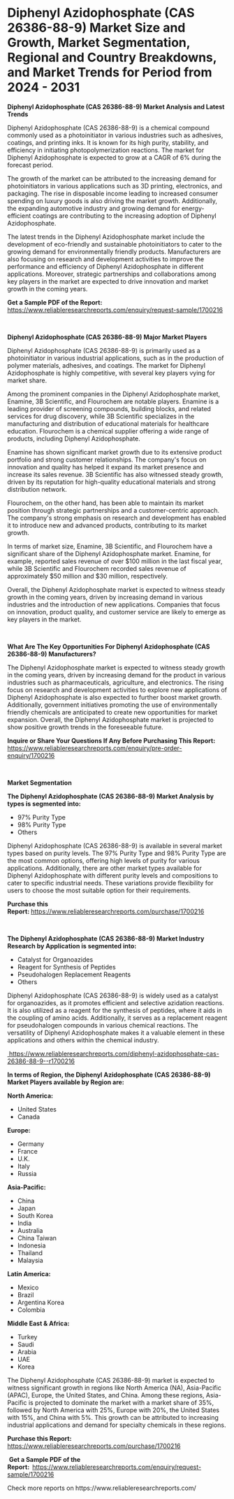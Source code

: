 <p><h1>Diphenyl Azidophosphate (CAS 26386-88-9) Market Size and Growth, Market Segmentation, Regional and Country Breakdowns, and Market Trends for Period from 2024 -  2031</h1></p><p><strong>Diphenyl Azidophosphate (CAS 26386-88-9) Market Analysis and Latest Trends</strong></p>
<p><p>Diphenyl Azidophosphate (CAS 26386-88-9) is a chemical compound commonly used as a photoinitiator in various industries such as adhesives, coatings, and printing inks. It is known for its high purity, stability, and efficiency in initiating photopolymerization reactions. The market for Diphenyl Azidophosphate is expected to grow at a CAGR of 6% during the forecast period.</p><p>The growth of the market can be attributed to the increasing demand for photoinitiators in various applications such as 3D printing, electronics, and packaging. The rise in disposable income leading to increased consumer spending on luxury goods is also driving the market growth. Additionally, the expanding automotive industry and growing demand for energy-efficient coatings are contributing to the increasing adoption of Diphenyl Azidophosphate.</p><p>The latest trends in the Diphenyl Azidophosphate market include the development of eco-friendly and sustainable photoinitiators to cater to the growing demand for environmentally friendly products. Manufacturers are also focusing on research and development activities to improve the performance and efficiency of Diphenyl Azidophosphate in different applications. Moreover, strategic partnerships and collaborations among key players in the market are expected to drive innovation and market growth in the coming years.</p></p>
<p><strong>Get a Sample PDF of the Report:&nbsp;</strong> <a href="https://www.reliableresearchreports.com/enquiry/request-sample/1700216">https://www.reliableresearchreports.com/enquiry/request-sample/1700216</a></p>
<p>&nbsp;</p>
<p><strong>Diphenyl Azidophosphate (CAS 26386-88-9) Major Market Players</strong></p>
<p><p>Diphenyl Azidophosphate (CAS 26386-88-9) is primarily used as a photoinitiator in various industrial applications, such as in the production of polymer materials, adhesives, and coatings. The market for Diphenyl Azidophosphate is highly competitive, with several key players vying for market share.</p><p>Among the prominent companies in the Diphenyl Azidophosphate market, Enamine, 3B Scientific, and Flourochem are notable players. Enamine is a leading provider of screening compounds, building blocks, and related services for drug discovery, while 3B Scientific specializes in the manufacturing and distribution of educational materials for healthcare education. Flourochem is a chemical supplier offering a wide range of products, including Diphenyl Azidophosphate.</p><p>Enamine has shown significant market growth due to its extensive product portfolio and strong customer relationships. The company's focus on innovation and quality has helped it expand its market presence and increase its sales revenue. 3B Scientific has also witnessed steady growth, driven by its reputation for high-quality educational materials and strong distribution network.</p><p>Flourochem, on the other hand, has been able to maintain its market position through strategic partnerships and a customer-centric approach. The company's strong emphasis on research and development has enabled it to introduce new and advanced products, contributing to its market growth.</p><p>In terms of market size, Enamine, 3B Scientific, and Flourochem have a significant share of the Diphenyl Azidophosphate market. Enamine, for example, reported sales revenue of over $100 million in the last fiscal year, while 3B Scientific and Flourochem recorded sales revenue of approximately $50 million and $30 million, respectively.</p><p>Overall, the Diphenyl Azidophosphate market is expected to witness steady growth in the coming years, driven by increasing demand in various industries and the introduction of new applications. Companies that focus on innovation, product quality, and customer service are likely to emerge as key players in the market.</p></p>
<p>&nbsp;</p>
<p><strong>What Are The Key Opportunities For Diphenyl Azidophosphate (CAS 26386-88-9) Manufacturers?</strong></p>
<p><p>The Diphenyl Azidophosphate market is expected to witness steady growth in the coming years, driven by increasing demand for the product in various industries such as pharmaceuticals, agriculture, and electronics. The rising focus on research and development activities to explore new applications of Diphenyl Azidophosphate is also expected to further boost market growth. Additionally, government initiatives promoting the use of environmentally friendly chemicals are anticipated to create new opportunities for market expansion. Overall, the Diphenyl Azidophosphate market is projected to show positive growth trends in the foreseeable future.</p></p>
<p><strong>Inquire or Share Your Questions If Any Before Purchasing This Report:</strong> <a href="https://www.reliableresearchreports.com/enquiry/pre-order-enquiry/1700216">https://www.reliableresearchreports.com/enquiry/pre-order-enquiry/1700216</a></p>
<p>&nbsp;</p>
<p><strong>Market Segmentation</strong></p>
<p><strong>The Diphenyl Azidophosphate (CAS 26386-88-9) Market Analysis by types is segmented into:</strong></p>
<p><ul><li>97% Purity Type</li><li>98% Purity Type</li><li>Others</li></ul></p>
<p><p>Diphenyl Azidophosphate (CAS 26386-88-9) is available in several market types based on purity levels. The 97% Purity Type and 98% Purity Type are the most common options, offering high levels of purity for various applications. Additionally, there are other market types available for Diphenyl Azidophosphate with different purity levels and compositions to cater to specific industrial needs. These variations provide flexibility for users to choose the most suitable option for their requirements.</p></p>
<p><strong>Purchase this Report:&nbsp;</strong><a href="https://www.reliableresearchreports.com/purchase/1700216">https://www.reliableresearchreports.com/purchase/1700216</a></p>
<p>&nbsp;</p>
<p><strong>The Diphenyl Azidophosphate (CAS 26386-88-9) Market Industry Research by Application is segmented into:</strong></p>
<p><ul><li>Catalyst for Organoazides</li><li>Reagent for Synthesis of Peptides</li><li>Pseudohalogen Replacement Reagents</li><li>Others</li></ul></p>
<p><p>Diphenyl Azidophosphate (CAS 26386-88-9) is widely used as a catalyst for organoazides, as it promotes efficient and selective azidation reactions. It is also utilized as a reagent for the synthesis of peptides, where it aids in the coupling of amino acids. Additionally, it serves as a replacement reagent for pseudohalogen compounds in various chemical reactions. The versatility of Diphenyl Azidophosphate makes it a valuable element in these applications and others within the chemical industry.</p></p>
<p><a href="https://www.reliableresearchreports.com/diphenyl-azidophosphate-cas-26386-88-9--r1700216">&nbsp;https://www.reliableresearchreports.com/diphenyl-azidophosphate-cas-26386-88-9--r1700216</a></p>
<p><strong>In terms of Region, the Diphenyl Azidophosphate (CAS 26386-88-9) Market Players available by Region are:</strong></p>
<p>
    <p> <strong> North America: </strong>
        <ul>
            <li>United States</li>
            <li>Canada</li>
        </ul>
        </p> 
    <p> <strong> Europe: </strong>
        <ul>
            <li>Germany</li>
            <li>France</li>
            <li>U.K.</li>
            <li>Italy</li>
            <li>Russia</li>
        </ul>
        </p> 
    <p> <strong> Asia-Pacific: </strong>
        <ul>
            <li>China</li>
            <li>Japan</li>
            <li>South Korea</li>
            <li>India</li>
            <li>Australia</li>
            <li>China Taiwan</li>
            <li>Indonesia</li>
            <li>Thailand</li>
            <li>Malaysia</li>
        </ul>
        </p> 
    <p> <strong> Latin America: </strong>
        <ul>
            <li>Mexico</li>
            <li>Brazil</li>
            <li>Argentina Korea</li>
            <li>Colombia</li>
        </ul>
        </p> 
    <p> <strong> Middle East & Africa: </strong>
        <ul>
            <li>Turkey</li>
            <li>Saudi</li>
            <li>Arabia</li>
            <li>UAE</li>
            <li>Korea</li>
        </ul>
    </p>
    </p>
<p><p>The Diphenyl Azidophosphate (CAS 26386-88-9) market is expected to witness significant growth in regions like North America (NA), Asia-Pacific (APAC), Europe, the United States, and China. Among these regions, Asia-Pacific is projected to dominate the market with a market share of 35%, followed by North America with 25%, Europe with 20%, the United States with 15%, and China with 5%. This growth can be attributed to increasing industrial applications and demand for specialty chemicals in these regions.</p></p>
<p><strong>Purchase this Report: </strong><a href="https://www.reliableresearchreports.com/purchase/1700216">https://www.reliableresearchreports.com/purchase/1700216</a></p>
<p>&nbsp;<strong>Get a Sample PDF of the Report:&nbsp;&nbsp;</strong><a href="https://www.reliableresearchreports.com/enquiry/request-sample/1700216">https://www.reliableresearchreports.com/enquiry/request-sample/1700216</a></p>
<p><strong></strong></p>
<p>Check more reports on https://www.reliableresearchreports.com/</p>